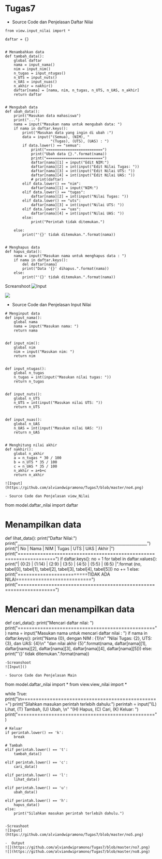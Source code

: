 # Tugas7
- Source Code dan Penjelasan Daftar Nilai
```
from view.input_nilai import *

daftar = {}


# Menambahkan data
def tambah_data():
    global daftar
    nama = input_nama()
    nim = input_nim()
    n_tugas = input_ntugas()
    n_UTS = input_nuts()
    n_UAS = input_nuas()
    n_akhir = nakhir()
    daftar[nama] = [nama, nim, n_tugas, n_UTS, n_UAS, n_akhir]
    return daftar


# Mengubah data
def ubah_data():
    print("Masukan data mahasiswa")
    print("...")
    nama = input("Masukan nama untuk mengubah data: ")
    if nama in daftar.keys():
        print("Masukan data yang ingin di ubah :")
        data = input("(Semua), (NIM), "
                     "(Tugas), (UTS), (UAS) : ")
        if data.lower() == "semua":
            print("==========================")
            print("Ubah data {}.".format(nama))
            print("==========================")
            daftar[nama][1] = input("Edit NIM:")
            daftar[nama][2] = int(input("Edit Nilai Tugas: "))
            daftar[nama][3] = int(input("Edit Nilai UTS: "))
            daftar[nama][4] = int(input("Edit Nilai UAS: "))
            # print(daftar)
        elif data.lower() == "nim":
            daftar[nama][1] = input("NIM:")
        elif data.lower() == "tugas":
            daftar[nama][2] = int(input("Nilai Tugas: "))
        elif data.lower() == "uts":
            daftar[nama][3] = int(input("Nilai UTS: "))
        elif data.lower() == "uas":
            daftar[nama][4] = int(input("Nilai UAS: "))
        else:
            print("Perintah tidak ditemukan.")

    else:
        print("'{}' tidak ditemukan.".format(nama))


# Menghapus data
def hapus_data():
    nama = input("Masukan nama untuk menghapus data : ")
    if nama in daftar.keys():
        del daftar[nama]
        print("Data '{}' dihapus.".format(nama))
    else:
        print("'{}' tidak ditemukan.".format(nama))
```
Screanshoot
![Input](https://github.com/alviandwipramono/Tugas7/blob/master/no2.png)

![](https://github.com/alviandwipramono/Tugas7/blob/master/no3.png)

- Source Code dan Penjelasan Input Nilai
```
# Menginput data
def input_nama():
    global nama
    nama = input("Masukan nama: ")
    return nama


def input_nim():
    global nim
    nim = input("Masukan nim: ")
    return nim


def input_ntugas():
    global n_tugas
    n_tugas = int(input("Masukan nilai tugas: "))
    return n_tugas


def input_nuts():
    global n_UTS
    n_UTS = int(input("Masukan nilai UTS: "))
    return n_UTS


def input_nuas():
    global n_UAS
    n_UAS = int(input("Masukan nilai UAS: "))
    return n_UAS


# Menghitung nilai akhir
def nakhir():
    global n_akhir
    a = n_tugas * 30 / 100
    b = n_UTS * 35 / 100
    c = n_UAS * 35 / 100
    n_akhir = a+b+c
    return n_akhir
    
![Input](https://github.com/alviandwipramono/Tugas7/blob/master/no4.png)

- Source Code dan Penjelasan view_Nilai
```
from model.daftar_nilai import daftar

# Menampilkan data
def lihat_data():
    print("Daftar Nilai:")
    print("___________________________________________________________________")
    print("| No |      Nama      |    NIM    | Tugas |  UTS  |  UAS  | Akhir |")
    print("===================================================================")
    if daftar.keys():
        no = 1
        for tabel in daftar.values():
            print("| {0:2} | {1:14} | {2:9} | {3:5} | {4:5} | {5:5} | {6:5} |".format
                  (no, tabel[0],
                   tabel[1], tabel[2],
                   tabel[3], tabel[4], tabel[5]))
            no += 1
    else:
        print("=========================TIDAK ADA NILAI===========================")
        print("===================================================================")

# Mencari dan menampilkan data
def cari_data():
    print("Mencari daftar nilai: ")
    print("=================================================")
    nama = input("Masukan nama untuk mencari daftar nilai : ")
    if nama in daftar.keys():
        print("Nama {0}, dengan NIM : {1}\n"
              "Nilai Tugas: {2}, UTS: {3}, dan UAS: {4}\n"
              "dan nilai akhir {5}".format(nama, daftar[nama][1],
                                           daftar[nama][2], daftar[nama][3],
                                           daftar[nama][4], daftar[nama][5]))
    else:
        print("'{}' tidak ditemukan.".format(nama))
```
-Screanshoot
![Input]()

- Source Code dan Penjelasan Main
```
from model.daftar_nilai import *
from view.view_nilai import *

while True:
    print("\n=================================================")
    print("Silahkan masukan perintah terlebih dahulu:")
    perintah = input("(L) Lihat, (T) Tambah, (U) Ubah, \n"
                     "(H) Hapus, (C) Cari, (K) Keluar: ")
    print("=================================================")

    # Keluar
    if perintah.lower() == 'k':
        break

    # Tambah
    elif perintah.lower() == 't':
        tambah_data()

    elif perintah.lower() == 'c':
        cari_data()

    elif perintah.lower() == 'l':
        lihat_data()

    elif perintah.lower() == 'u':
        ubah_data()

    elif perintah.lower() == 'h':
        hapus_data()
    else:
        print("Silahkan masukan perintah terlebih dahulu.")
   ```
   
   -Screashoot
   ![Input](https://github.com/alviandwipramono/Tugas7/blob/master/no5.png)
   
   -  Output
   ![](https://github.com/alviandwipramono/Tugas7/blob/master/no7.png)
   ![](https://github.com/alviandwipramono/Tugas7/blob/master/no8.png)

